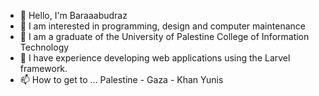 - 👋 Hello, I'm Baraaabudraz
- 👀 I am interested in programming, design and computer maintenance
- 🌱 I am a graduate of the University of Palestine College of Information Technology
- 💞️ I have experience developing web applications using the Larvel framework.
- 📫 How to get to ... Palestine - Gaza - Khan Yunis

<!---
Baraaabudraz/Baraaabudraz is a ✨ special ✨ repository because its `README.md` (this file) appears on your GitHub profile.
You can click the Preview link to take a look at your changes.
--->
